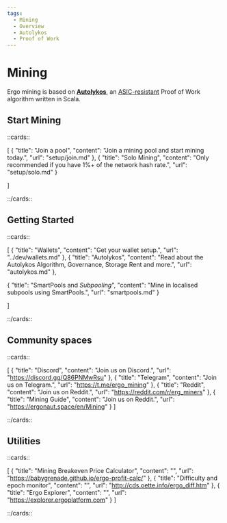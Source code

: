 ```yaml
---
tags:
  - Mining
  - Overview
  - Autolykos
  - Proof of Work
---
```


# Mining

Ergo mining is based on [**Autolykos**](autolykos.md), an [ASIC-resistant](asic.md) Proof of Work algorithm written in Scala.

## Start Mining

::cards::

[
  {
    "title": "Join a pool",
    "content": "Join a mining pool and start mining today.",
    "url": "setup/join.md"
  },
  {
    "title": "Solo Mining",
    "content": "Only recommended if you have 1%+ of the network hash rate.",
    "url": "setup/solo.md"
  }

]

::/cards::

## Getting Started

::cards::

[
  {
    "title": "Wallets",
    "content": "Get your wallet setup.",
    "url": "../dev/wallets.md"
  },
  {
    "title": "Autolykos",
    "content": "Read about the Autolykos Algorithm, Governance, Storage Rent and more.",
    "url": "autolykos.md"
  },

  {
    "title": "SmartPools and *Subpooling*",
    "content": "Mine in localised subpools using SmartPools.",
    "url": "smartpools.md"
  }

]

::/cards::

## Community spaces

::cards::

[
  {
    "title": "Discord",
    "content": "Join us on Discord.",
    "url": "https://discord.gg/Q86PNMwRsu"
  },
  {
    "title": "Telegram",
    "content": "Join us on Telegram.",
    "url": "https://t.me/ergo_mining"
  },
  {
    "title": "Reddit",
    "content": "Join us on Reddit.",
    "url": "https://reddit.com/r/erg_miners"
  },
  {
    "title": "Mining Guide",
    "content": "Join us on Reddit.",
    "url": "https://ergonaut.space/en/Mining"
  }
]

::/cards::

## Utilities

::cards::

[
  {
    "title": "Mining Breakeven Price Calculator",
    "content": "",
    "url": "https://babygrenade.github.io/ergo-profit-calc/"
  },
  {
    "title": "Difficulty and epoch monitor",
    "content": "",
    "url": "http://cds.oette.info/ergo_diff.htm"
  },
  {
    "title": "Ergo Explorer",
    "content": "",
    "url": "https://explorer.ergoplatform.com"
  }
]

::/cards::
